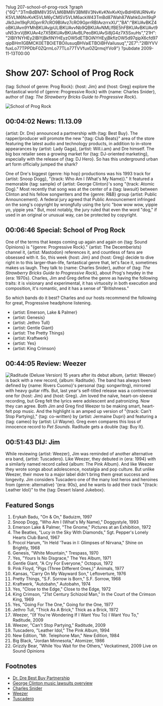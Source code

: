 ?slug 207-school-of-prog-rock
?graph {"6Q":"3TmBdBM8V35VLM6BM8V3BM8V3NvKvKNvKvKtjvBdH6WJRNvKvK5VLM6NvKvK5VLM6yCMSV5VLM6ackW43TmBd87Wah87Wahk0Jm19qPJIk0Jm19qPJIGprrR7cRO9BIAvz7cRO9GprrRBIAvzrrxXU","BA":"BKUAvBKZ4oBKUAvn9YMhBKUAvjpULlBKUAvvNb9QBKUAvNMLlfBE5hFBKUAvBKUAvt9uN53rxVjBKUAv4z7X5BKUAvBKUAvBLPeoBKUAvSi8jG4z7X5SxuHs","21H":"2IBlYNYHEy2IBlYjBkflNYHEyzOW5dETBOiNYHEyjBkflzOW5d97qipX6cfd97qipBHm1GBMCK0ETBOiETBOiIusuqBHVaiETBOiBHVaiIusuq","2E7":"2IBlYVVfuxLo77TPPDbF0ZQrmLo77TLo77TVVfux0ZQrmqYVo9"}
?pubdate 2009-11-13T00:00

# Show 207: School of Prog Rock
{tag: School of genre: Prog Rock}: {host: Jim} and {host: Greg} explore the fantastical world of {genre: Progressive Rock} with {name: Charles Snider}, author of {tag: *The Strawberry Bricks Guide to Progressive Rock*}.

![School of Prog Rock](http://static.soundopinions.org/images/2009/progrocknew.jpg)

## 00:04:02 News: 11.13.09
{artist: Dr. Dre} announced a partnership with {tag: Best Buy}. The rapper/producer will promote the new "{tag: Club Beats}" area of the store featuring the latest audio and technology products, in addition to in-store appearances by {artist: Lady Gaga}, {artist: Will.i.am} and Dre himself. The big box retailer sees a growing market for {tag: DJ-oriented marketing}, especially with the release of {tag: DJ Hero}. So has this underground urban art form officially jumped the shark?

One of Dre's biggest {genre: hip hop} productions was his 1993 track for {artist: Snoop Dogg}, "{track: Who Am I (What's My Name)}." It featured a memorable {tag: sample} of {artist: George Clinton}'s song "{track: Atomic Dog}." Most recently that song was at the center of a {tag: lawsuit} between Clinton and his fellow songwriters and the {genre: R&B} group {artist: Public Announcement}. A federal jury agreed that Public Announcement infringed on the song's copyright by wrongfully using the lyric "bow wow wow, yippie yo, yippie yea." But, most notably, the jury ruled that even the word "dog," if used in an original or unusual way, can be protected by copyright.

## 00:06:46 Special: School of Prog Rock
One of the terms that keeps coming up again and again on {tag: Sound Opinions} is "{genre: Progressive Rock}." {artist: The Decemberists} channel it, {artist: Mastodon} references it, and countless of fans are obsessed with it. So, this week {host: Jim} and {host: Greg} decide to dive right in to this larger-than-life, fantastical genre that, let's face it, sometimes makes us laugh. They talk to {name: Charles Snider}, author of {tag: *The Strawberry Bricks Guide to Progressive Rock*}, about Prog's heydey in the {era: 1970s}. Charles, Jim and Greg define the genre as having the following traits: it is visionary and experimental, it has virtuosity in both execution and composition, it's romantic, and it has a sense of "Britishness."

So which bands do it best? Charles and our hosts recommend the following for great, Progressive headphone listening.

- {artist: Emerson, Lake & Palmer}
- {artist: Genesis}
- {artist: Jethro Tull}
- {artist: Gentle Giant}
- {artist: The Pretty Things}
- {artist: Kraftwerk}
- {artist: Yes}
- {artist: King Crimson}

## 00:44:05 Review: Weezer
![Raditude (Deluxe Version)](http://is2.mzstatic.com/image/thumb/Music/v4/32/02/ed/3202edef-8d3a-f5b4-1aff-54cdd26b7694/source/600x600bb.jpg "115234/337135835")
15 years after its debut album, {artist: Weezer} is back with a new record, {album: Raditude}. The band has always been defined by {name: Rivers Cuomo}'s personal {tag: songwritng}, mirrored with heavy guitar riffs. But, last year's self-titled release was a controversial one for {host: Jim} and {host: Greg}. Jim loved the naïve, heart-on-sleeve recording, but Greg felt the lyrics were adolescent and patronizing. Now they can agree. Both Jim and Greg find Weezer to be making smart, heart-felt pop music. And the highlight is an amped up version of "{track: Can't Stop Partying}," {tag: co-written} by {artist: Jermaine Dupri} and featuring a {tag: cameo} by {artist: Lil Wayne}. Greg even compares this loss of innocence record to *Pet Sounds*. Raditude gets a double {tag: Buy It}.

## 00:51:43 DIJ: Jim
While reviewing {artist: Weezer}, Jim was reminded of another alternative era band, {artist: Tuscadero}. Like Weezer, they debuted in {era: 1994} with a similarly named record called {album: The Pink Album}. And like Weezer they wrote songs about adolescence, nostalgia and pop culture. But unlike Weezer, their move to a major label didn't bring them great success and longevity. Jim considers Tuscadero one of the many lost heros and heroines from {genre: alternative} '{era: 90s}, and he wants to add their track "{track: Leather Idol}" to the {tag: Desert Island Jukebox}. 

## Featured Songs
1. Erykah Badu, "On & On," Baduizm, 1997
2. Snoop Dogg, "Who Am I (What's My Name)," Doggystyle, 1993
3. Emerson Lake & Palmer, "The Gnome," Pictures at an Exhibition, 1972
4. The Beatles, "Lucy in the Sky With Diamonds," Sgt. Pepper's Lonely Hearts Club Band, 1967
5. Procol Harum, "In Held 'Twas in I: Glimpses of Nirvana," Shine on Brightly, 1968
6. Genesis, "White Mountain," Trespass, 1970
7. Yes, "Yours Is No Disgrace," The Yes Album, 1971
8. Gentle Giant, "A Cry For Everyone," Octopus, 1972
9. Pink Floyd, "Pigs (Three Different Ones,)" Animals, 1977
10. Kansas, "Carry On My Wayward Son," Leftoverture, 1976
11. Pretty Things, "S.F. Sorrow is Born," S.F. Sorrow, 1968
12. Kraftwerk, "Autobahn," Autobahn, 1974
13. Yes, "Close to the Edge," Close to the Edge, 1972
14. King Crimson, "21st Century Schizoid Man," In the Court of the Crimson King, 1969
15. Yes, "Going For The One," Going for the One, 1977
16. Jethro Tull, "Thick As A Brick," Thick as a Brick, 1972
17. Weezer, "(If You're Wondering If I Want You To) I Want You To," Raditude, 2009
18. Weezer, "Can't Stop Partying," Raditude, 2009
19. Tuscadero, "Leather Idol," The Pink Album, 1994
20. New Edition, "Mr. Telephone Man," New Edition, 1984
21. Big Black, "Jordan Minnesota," Atomizer, 1986
22. Grizzly Bear, "While You Wait for the Others," Veckatimest, 2009 Live on Sound Opinions

## Footnotes 
- [Dr. Dre Best Buy Partnership](http://www.billboard.com/articles/news/266760/dr-dre-to-anchor-best-buy-club-beats-sections#/news/dr-dre-to-anchor-best-buy-club-beats-sections-1004041394.story)
- [George Clinton music lawsuits overview](http://www.npr.org/sections/therecord/2012/06/06/154451399/george-clinton-fights-for-his-right-to-funk)
- [Charles Snider](http://strawberrybricks.com/)
- [Weezer](http://weezer.com/)
- [Tuscadero](http://www.teenbeatrecords.com/artists/tuscadero.html)
